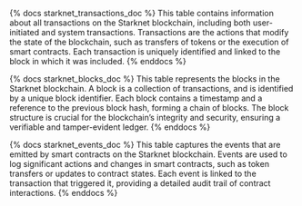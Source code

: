 {% docs starknet_transactions_doc %}
This table contains information about all transactions on the Starknet blockchain, including both user-initiated and system transactions. Transactions are the actions that modify the state of the blockchain, such as transfers of tokens or the execution of smart contracts. Each transaction is uniquely identified and linked to the block in which it was included.
{% enddocs %}

{% docs starknet_blocks_doc %}
This table represents the blocks in the Starknet blockchain. A block is a collection of transactions, and is identified by a unique block identifier. Each block contains a timestamp and a reference to the previous block hash, forming a chain of blocks. The block structure is crucial for the blockchain’s integrity and security, ensuring a verifiable and tamper-evident ledger.
{% enddocs %}

{% docs starknet_events_doc %}
This table captures the events that are emitted by smart contracts on the Starknet blockchain. Events are used to log significant actions and changes in smart contracts, such as token transfers or updates to contract states. Each event is linked to the transaction that triggered it, providing a detailed audit trail of contract interactions.
{% enddocs %}

